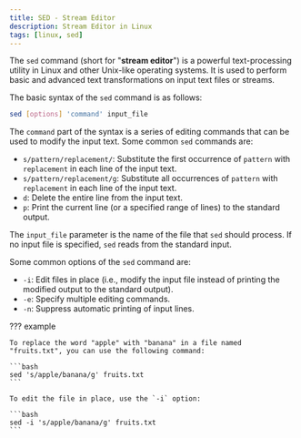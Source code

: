 ```yaml
---
title: SED - Stream Editor
description: Stream Editor in Linux
tags: [linux, sed]
---
```


The `sed` command (short for "**stream editor**") is a powerful text-processing utility in Linux and other Unix-like operating systems. It is used to perform basic and advanced text transformations on input text files or streams.

The basic syntax of the `sed` command is as follows:

```bash
sed [options] 'command' input_file
```

The `command` part of the syntax is a series of editing commands that can be used to modify the input text. Some common `sed` commands are:

- `s/pattern/replacement/`: Substitute the first occurrence of `pattern` with `replacement` in each line of the input text.
- `s/pattern/replacement/g`: Substitute all occurrences of `pattern` with `replacement` in each line of the input text.
- `d`: Delete the entire line from the input text.
- `p`: Print the current line (or a specified range of lines) to the standard output.

The `input_file` parameter is the name of the file that `sed` should process. If no input file is specified, `sed` reads from the standard input.

Some common options of the `sed` command are:

- `-i`: Edit files in place (i.e., modify the input file instead of printing the modified output to the standard output).
- `-e`: Specify multiple editing commands.
- `-n`: Suppress automatic printing of input lines.

??? example

    To replace the word "apple" with "banana" in a file named "fruits.txt", you can use the following command:

    ```bash
    sed 's/apple/banana/g' fruits.txt
    ```

    To edit the file in place, use the `-i` option:

    ```bash
    sed -i 's/apple/banana/g' fruits.txt
    ```
